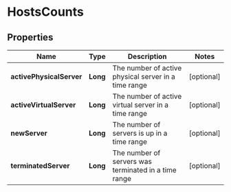 

# HostsCounts

## Properties

Name | Type | Description | Notes
------------ | ------------- | ------------- | -------------
**activePhysicalServer** | **Long** | The number of active physical server in a time range |  [optional]
**activeVirtualServer** | **Long** | The number of active virtual server in a time range |  [optional]
**newServer** | **Long** | The number of servers is up in a time range |  [optional]
**terminatedServer** | **Long** | The number of servers was terminated in a time range |  [optional]



